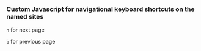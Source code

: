 ### Custom Javascript for navigational keyboard shortcuts on the named sites
`n` for next page

`b` for previous page
